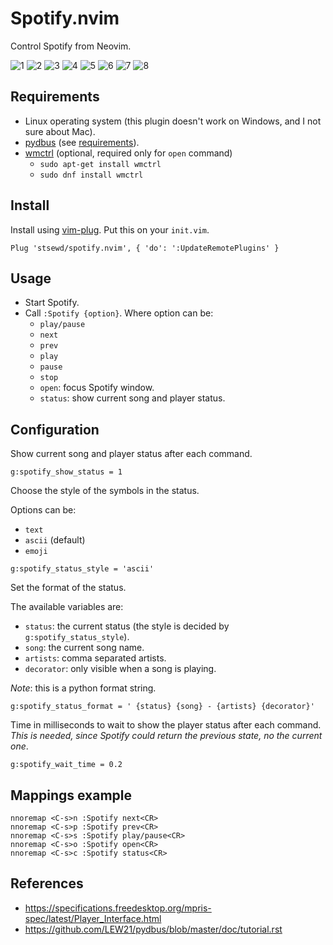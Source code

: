 # Spotify.nvim

Control Spotify from Neovim.

![1](https://user-images.githubusercontent.com/4975310/36114436-055b913e-0ffe-11e8-93ef-37dc9f487852.png)
![2](https://user-images.githubusercontent.com/4975310/36114434-04f6c1e6-0ffe-11e8-9232-eda34f5e0e65.png)
![3](https://user-images.githubusercontent.com/4975310/36114432-04d2de0c-0ffe-11e8-97f0-9b1fb287a20b.png)
![4](https://user-images.githubusercontent.com/4975310/36114431-04a225dc-0ffe-11e8-9085-edc6e60438fe.png)
![5](https://user-images.githubusercontent.com/4975310/36114430-04811716-0ffe-11e8-8291-4a8bb03a466c.png)
![6](https://user-images.githubusercontent.com/4975310/36114429-045eb676-0ffe-11e8-86cd-e180dc04b605.png)
![7](https://user-images.githubusercontent.com/4975310/36114427-043f8e22-0ffe-11e8-9506-cf72f390af1b.png)
![8](https://user-images.githubusercontent.com/4975310/36114426-04195d60-0ffe-11e8-8e1f-fcbf35ec38fd.png)

## Requirements

- Linux operating system (this plugin doesn't work on Windows, and I not sure about Mac).
- [pydbus](https://github.com/LEW21/pydbus) (see [requirements](https://github.com/LEW21/pydbus#requirements)).
- [wmctrl](https://en.wikipedia.org/wiki/Wmctrl) (optional, required only for `open` command)
    - `sudo apt-get install wmctrl`
    - `sudo dnf install wmctrl`

## Install

Install using [vim-plug](https://github.com/junegunn/vim-plug).
Put this on your `init.vim`.

```vim
Plug 'stsewd/spotify.nvim', { 'do': ':UpdateRemotePlugins' }
```

## Usage

- Start Spotify.
- Call `:Spotify {option}`. Where option can be:
  - `play/pause`
  - `next`
  - `prev`
  - `play`
  - `pause`
  - `stop`
  - `open`: focus Spotify window.
  - `status`: show current song and player status.

## Configuration

Show current song and player status after each command.

```vim
g:spotify_show_status = 1
```

Choose the style of the symbols in the status.

Options can be:

- `text`
- `ascii` (default)
- `emoji`

```vim
g:spotify_status_style = 'ascii'
```

Set the format of the status.

The available variables are:

- `status`: the current status (the style is decided by `g:spotify_status_style`).
- `song`: the current song name.
- `artists`: comma separated artists.
- `decorator`: only visible when a song is playing.

_Note_: this is a python format string.

```vim
g:spotify_status_format = ' {status} {song} - {artists} {decorator}'
```

Time in milliseconds to wait to show the player status after each command.
_This is needed, since Spotify could return the previous state, no the current one_.

```vim
g:spotify_wait_time = 0.2
```

## Mappings example

```vim
nnoremap <C-s>n :Spotify next<CR>
nnoremap <C-s>p :Spotify prev<CR>
nnoremap <C-s>s :Spotify play/pause<CR>
nnoremap <C-s>o :Spotify open<CR>
nnoremap <C-s>c :Spotify status<CR>
```

## References

- https://specifications.freedesktop.org/mpris-spec/latest/Player_Interface.html
- https://github.com/LEW21/pydbus/blob/master/doc/tutorial.rst
